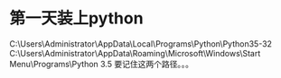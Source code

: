 # 第一天装上python

C:\Users\Administrator\AppData\Local\Programs\Python\Python35-32
C:\Users\Administrator\AppData\Roaming\Microsoft\Windows\Start Menu\Programs\Python 3.5
要记住这两个路径。。。